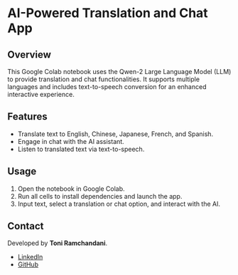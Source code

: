 # AI-Powered Translation and Chat App

## Overview

This Google Colab notebook uses the Qwen-2 Large Language Model (LLM) to provide translation and chat functionalities. It supports multiple languages and includes text-to-speech conversion for an enhanced interactive experience.

## Features

- Translate text to English, Chinese, Japanese, French, and Spanish.
- Engage in chat with the AI assistant.
- Listen to translated text via text-to-speech.

## Usage

1. Open the notebook in Google Colab.
2. Run all cells to install dependencies and launch the app.
3. Input text, select a translation or chat option, and interact with the AI.

## Contact

Developed by **Toni Ramchandani**.  
- [LinkedIn](https://www.linkedin.com/in/toni-ramchandani/)  
- [GitHub](https://github.com/toniramchandani1)

